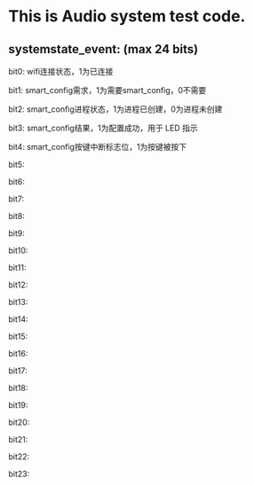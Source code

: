 # This is Audio system test code.

## systemstate_event: (max 24 bits)
bit0: wifi连接状态，1为已连接

bit1: smart_config需求，1为需要smart_config，0不需要

bit2: smart_config进程状态，1为进程已创建，0为进程未创建

bit3: smart_config结果，1为配置成功，用于 LED 指示

bit4: smart_config按键中断标志位，1为按键被按下

bit5: 

bit6: 

bit7: 

bit8: 

bit9: 

bit10: 

bit11: 

bit12: 

bit13: 

bit14: 

bit15: 

bit16: 

bit17: 

bit18: 

bit19: 

bit20: 

bit21: 

bit22: 

bit23: 

